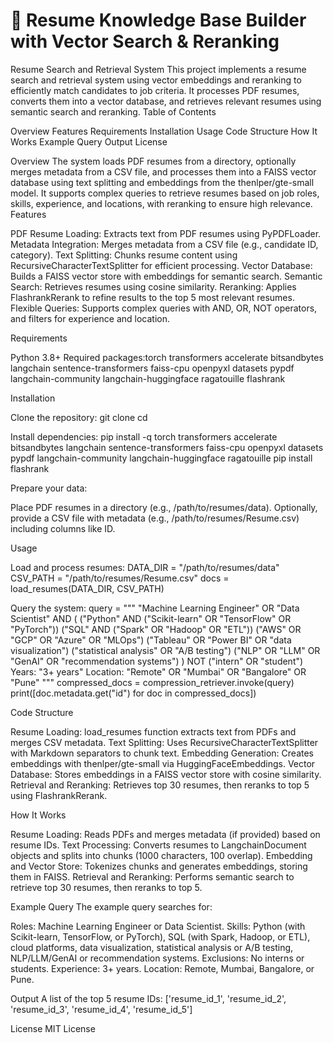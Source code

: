 # 🧠 Resume Knowledge Base Builder with Vector Search & Reranking

Resume Search and Retrieval System
This project implements a resume search and retrieval system using vector embeddings and reranking to efficiently match candidates to job criteria. It processes PDF resumes, converts them into a vector database, and retrieves relevant resumes using semantic search and reranking.
Table of Contents

Overview
Features
Requirements
Installation
Usage
Code Structure
How It Works
Example Query
Output
License

Overview
The system loads PDF resumes from a directory, optionally merges metadata from a CSV file, and processes them into a FAISS vector database using text splitting and embeddings from the thenlper/gte-small model. It supports complex queries to retrieve resumes based on job roles, skills, experience, and locations, with reranking to ensure high relevance.
Features

PDF Resume Loading: Extracts text from PDF resumes using PyPDFLoader.
Metadata Integration: Merges metadata from a CSV file (e.g., candidate ID, category).
Text Splitting: Chunks resume content using RecursiveCharacterTextSplitter for efficient processing.
Vector Database: Builds a FAISS vector store with embeddings for semantic search.
Semantic Search: Retrieves resumes using cosine similarity.
Reranking: Applies FlashrankRerank to refine results to the top 5 most relevant resumes.
Flexible Queries: Supports complex queries with AND, OR, NOT operators, and filters for experience and location.

Requirements

Python 3.8+
Required packages:torch
transformers
accelerate
bitsandbytes
langchain
sentence-transformers
faiss-cpu
openpyxl
datasets
pypdf
langchain-community
langchain-huggingface
ragatouille
flashrank



Installation

Clone the repository:
git clone <repository-url>
cd <repository-directory>


Install dependencies:
pip install -q torch transformers accelerate bitsandbytes langchain sentence-transformers faiss-cpu openpyxl datasets pypdf langchain-community langchain-huggingface ragatouille
pip install flashrank


Prepare your data:

Place PDF resumes in a directory (e.g., /path/to/resumes/data).
Optionally, provide a CSV file with metadata (e.g., /path/to/resumes/Resume.csv) including columns like ID.



Usage

Load and process resumes:
DATA_DIR = "/path/to/resumes/data"
CSV_PATH = "/path/to/resumes/Resume.csv"
docs = load_resumes(DATA_DIR, CSV_PATH)


Query the system:
query = """
"Machine Learning Engineer" OR "Data Scientist" AND (
  ("Python" AND ("Scikit-learn" OR "TensorFlow" OR "PyTorch"))
  ("SQL" AND ("Spark" OR "Hadoop" OR "ETL"))
  ("AWS" OR "GCP" OR "Azure" OR "MLOps")
  ("Tableau" OR "Power BI" OR "data visualization")
  ("statistical analysis" OR "A/B testing")
  ("NLP" OR "LLM" OR "GenAI" OR "recommendation systems")
)
NOT ("intern" OR "student")
Years: "3+ years"
Location: "Remote" OR "Mumbai" OR "Bangalore" OR "Pune"
"""
compressed_docs = compression_retriever.invoke(query)
print([doc.metadata.get("id") for doc in compressed_docs])



Code Structure

Resume Loading: load_resumes function extracts text from PDFs and merges CSV metadata.
Text Splitting: Uses RecursiveCharacterTextSplitter with Markdown separators to chunk text.
Embedding Generation: Creates embeddings with thenlper/gte-small via HuggingFaceEmbeddings.
Vector Database: Stores embeddings in a FAISS vector store with cosine similarity.
Retrieval and Reranking: Retrieves top 30 resumes, then reranks to top 5 using FlashrankRerank.

How It Works

Resume Loading: Reads PDFs and merges metadata (if provided) based on resume IDs.
Text Processing: Converts resumes to LangchainDocument objects and splits into chunks (1000 characters, 100 overlap).
Embedding and Vector Store: Tokenizes chunks and generates embeddings, storing them in FAISS.
Retrieval and Reranking: Performs semantic search to retrieve top 30 resumes, then reranks to top 5.

Example Query
The example query searches for:

Roles: Machine Learning Engineer or Data Scientist.
Skills: Python (with Scikit-learn, TensorFlow, or PyTorch), SQL (with Spark, Hadoop, or ETL), cloud platforms, data visualization, statistical analysis or A/B testing, NLP/LLM/GenAI or recommendation systems.
Exclusions: No interns or students.
Experience: 3+ years.
Location: Remote, Mumbai, Bangalore, or Pune.

Output
A list of the top 5 resume IDs:
['resume_id_1', 'resume_id_2', 'resume_id_3', 'resume_id_4', 'resume_id_5']

License
MIT License
